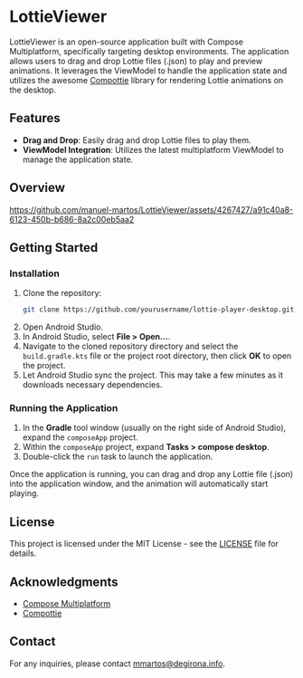# LottieViewer

LottieViewer is an open-source application built with Compose Multiplatform, specifically targeting desktop environments. The application allows users to drag and drop Lottie files (.json) to play and preview animations. It leverages the ViewModel to handle the application state and utilizes the awesome [Compottie](https://github.com/alexzhirkevich/compottie) library for rendering Lottie animations on the desktop.

## Features

- **Drag and Drop**: Easily drag and drop Lottie files to play them.
- **ViewModel Integration**: Utilizes the latest multiplatform ViewModel to manage the application state.

## Overview

https://github.com/manuel-martos/LottieViewer/assets/4267427/a91c40a8-6123-450b-b686-8a2c00eb5aa2

## Getting Started

### Installation

1. Clone the repository:
    ```bash
    git clone https://github.com/yourusername/lottie-player-desktop.git
    ```
2. Open Android Studio.
3. In Android Studio, select **File > Open...**.
4. Navigate to the cloned repository directory and select the `build.gradle.kts` file or the project root directory, then click **OK** to open the project.
5. Let Android Studio sync the project. This may take a few minutes as it downloads necessary dependencies.

### Running the Application

1. In the **Gradle** tool window (usually on the right side of Android Studio), expand the `composeApp` project.
2. Within the `composeApp` project, expand **Tasks > compose desktop**.
3. Double-click the `run` task to launch the application.

Once the application is running, you can drag and drop any Lottie file (.json) into the application window, and the animation will automatically start playing.

## License

This project is licensed under the MIT License - see the [LICENSE](LICENSE) file for details.

## Acknowledgments

- [Compose Multiplatform](https://github.com/JetBrains/compose-jb)
- [Compottie](https://github.com/alexzhirkevich/compottie)

## Contact

For any inquiries, please contact [mmartos@degirona.info](mailto:mmartos@degirona.info).

